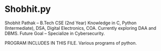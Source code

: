 # Shobhit.py
Shobhit Pathak – B.Tech CSE (2nd Year)
Knowledge in C, Python (Intermediate), DSA, Digital Electronics, COA.
Currently exploring DAA and DBMS.
Future Goal – Specialize in Cybersecurity.

PROGRAM INCLUDES IN THIS FILE.
Various programs of python.
